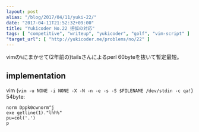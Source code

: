 ```yaml
---
layout: post
alias: "/blog/2017/04/11/yuki-22/"
date: "2017-04-11T21:52:32+09:00"
title: "Yukicoder No.22 括弧の対応"
tags: [ "competitive", "writeup", "yukicoder", "golf", "vim-script" ]
"target_url": [ "http://yukicoder.me/problems/no/22" ]
---
```


vimの`%`にまかせて($2$年前の)tailsさんによるperl $60$byteを抜いて暫定最短。

## implementation

vim (`vim -u NONE -i NONE -X -N -n -e -s -S $FILENAME /dev/stdin -c qa!`) $54$byte:

``` vim
norm Dppk0cwnorm^j
exe getline(1)."lhh%"
pu=col('.')
p
```
